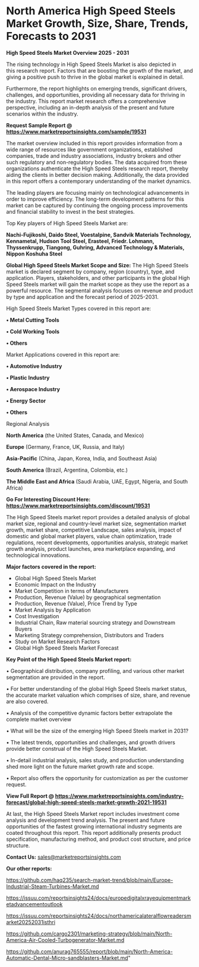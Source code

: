 # North America High Speed Steels Market Growth, Size, Share, Trends, Forecasts to 2031

<Strong> High Speed Steels Market Overview 2025 - 2031</strong>

The rising technology in High Speed Steels Market is also depicted in this research report. Factors that are boosting the growth of the market, and giving a positive push to thrive in the global market is explained in detail.

Furthermore, the report highlights on emerging trends, significant drivers, challenges, and opportunities, providing all necessary data for thriving in the industry. This report market research offers a comprehensive perspective, including an in-depth analysis of the present and future scenarios within the industry.

<strong>Request Sample Report @ <a href=https://www.marketreportsinsights.com/sample/19531>https://www.marketreportsinsights.com/sample/19531</a></strong>

The market overview included in this report provides information from a wide range of resources like government organizations, established companies, trade and industry associations, industry brokers and other such regulatory and non-regulatory bodies. The data acquired from these organizations authenticate the High Speed Steels research report, thereby aiding the clients in better decision making. Additionally, the data provided in this report offers a contemporary understanding of the market dynamics.

The leading players are focusing mainly on technological advancements in order to improve efficiency. The long-term development patterns for this market can be captured by continuing the ongoing process improvements and financial stability to invest in the best strategies.

Top Key players of High Speed Steels Market are:

<strong>Nachi-Fujikoshi, Daido Steel, Voestalpine, Sandvik Materials Technology, Kennametal, Hudson Tool Steel, Erasteel, Friedr. Lohmann, Thyssenkrupp, Tiangong, Guhring, Advanced Technology & Materials, Nippon Koshuha Steel</strong>

<strong><b>Global High Speed Steels Market Scope and Size:</b></strong>
The High Speed Steels market is declared segment by company, region (country), type, and application. Players, stakeholders, and other participants in the global High Speed Steels market will gain the market scope as they use the report as a powerful resource. The segmental analysis focuses on revenue and product by type and application and the forecast period of 2025-2031.

High Speed Steels Market Types covered in this report are:

<strong>• Metal Cutting Tools

• Cold Working Tools

• Others</strong>

Market Applications covered in this report are:

<strong>• Automotive Industry

• Plastic Industry

• Aerospace Industry

• Energy Sector

• Others</strong> 

Regional Analysis

<strong>North America</strong> (the United States, Canada, and Mexico)

<strong>Europe</strong> (Germany, France, UK, Russia, and Italy)

<strong>Asia-Pacific</strong> (China, Japan, Korea, India, and Southeast Asia)

<strong>South America</strong> (Brazil, Argentina, Colombia, etc.)

<strong>The Middle East and Africa</strong> (Saudi Arabia, UAE, Egypt, Nigeria, and South Africa)

<strong>Go For Interesting Discount Here: <a href=https://www.marketreportsinsights.com/discount/19531>https://www.marketreportsinsights.com/discount/19531</a></strong>

The High Speed Steels market report provides a detailed analysis of global market size, regional and country-level market size, segmentation market growth, market share, competitive Landscape, sales analysis, impact of domestic and global market players, value chain optimization, trade regulations, recent developments, opportunities analysis, strategic market growth analysis, product launches, area marketplace expanding, and technological innovations.

<strong><b>Major factors covered in the report:</b></strong>
<ul>
  <li>Global High Speed Steels Market </li>
  <li>Economic Impact on the Industry</li>
  <li>Market Competition in terms of Manufacturers</li>
  <li>Production, Revenue (Value) by geographical segmentation</li>
  <li>Production, Revenue (Value), Price Trend by Type</li>
  <li>Market Analysis by Application</li>
  <li>Cost Investigation</li>
  <li>Industrial Chain, Raw material sourcing strategy and Downstream Buyers</li>
  <li>Marketing Strategy comprehension, Distributors and Traders</li>
  <li>Study on Market Research Factors</li>
  <li>Global High Speed Steels Market Forecast</li>
</ul>

<strong><b>Key Point of the High Speed Steels Market report:</b></strong>

• Geographical distribution, company profiling, and various other market segmentation are provided in the report.

• For better understanding of the global High Speed Steels market status, the accurate market valuation which comprises of size, share, and revenue are also covered.

• Analysis of the competitive dynamic factors better extrapolate the complete market overview

• What will be the size of the emerging High Speed Steels market in 2031?

• The latest trends, opportunities and challenges, and growth drivers provide better construal of the High Speed Steels Market.

• In-detail industrial analysis, sales study, and production understanding shed more light on the future market growth rate and scope.

• Report also offers the opportunity for customization as per the customer request.

<strong><b>View Full Report @ <a href=https://www.marketreportsinsights.com/industry-forecast/global-high-speed-steels-market-growth-2021-19531>https://www.marketreportsinsights.com/industry-forecast/global-high-speed-steels-market-growth-2021-19531</a></b></strong>


At last, the High Speed Steels Market report includes investment come analysis and development trend analysis. The present and future opportunities of the fastest growing international industry segments are coated throughout this report. This report additionally presents product specification, manufacturing method, and product cost structure, and price structure.

<strong>Contact Us:</strong>
sales@marketreportsinsights.com

<strong>Our other reports:</strong>

<a href=https://github.com/haq235/search-market-trend/blob/main/Europe-Industrial-Steam-Turbines-Market.md>https://github.com/haq235/search-market-trend/blob/main/Europe-Industrial-Steam-Turbines-Market.md</a>

<a href=https://issuu.com/reportsinsights24/docs/europedigitalxrayequipmentmarketadvancementoutlook>https://issuu.com/reportsinsights24/docs/europedigitalxrayequipmentmarketadvancementoutlook</a>

<a href=https://issuu.com/reportsinsights24/docs/northamericalateralflowreadersmarket20252031isthri>https://issuu.com/reportsinsights24/docs/northamericalateralflowreadersmarket20252031isthri</a>

<a href=https://github.com/cargo2301/marketing-strategy/blob/main/North-America-Air-Cooled-Turbogenerator-Market.md>https://github.com/cargo2301/marketing-strategy/blob/main/North-America-Air-Cooled-Turbogenerator-Market.md</a>

<a href=https://github.com/anurag765555/report/blob/main/North-America-Automatic-Dental-Micro-sandblasters-Market.md>https://github.com/anurag765555/report/blob/main/North-America-Automatic-Dental-Micro-sandblasters-Market.md</a>"
